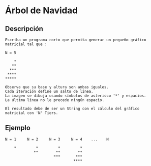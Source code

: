 # Árbol de Navidad

## Descripción
    
    Escriba un programa corto que permita generar un pequeño gráfico matricial tal que :
    
    N = 5
    
        *
       **
      ***
     ****
    *****
    
    Observe que su base y altura son ambas iguales.
    Cada iteración define un salto de línea.
    La imagen se dibuja usando símbolos de asterisco '*' y espacios.
    La última línea no le precede ningún espacio.
    
    El resultado debe de ser un String con el cálculo del gráfico matricial con 'N' Tiers.
    
    
## Ejemplo
    
    N = 1     N = 2     N = 3     N = 4    ...    N
    
        *         *         *         *          
                 **        **        **        
                          ***       ***       
                                   **** 

